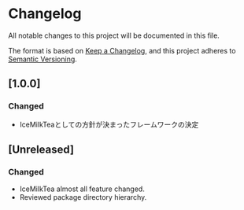 # Changelog
All notable changes to this project will be documented in this file.

The format is based on [Keep a Changelog](https://keepachangelog.com/en/1.0.0/),
and this project adheres to [Semantic Versioning](https://semver.org/spec/v2.0.0.html).

## [1.0.0]
### Changed
- IceMilkTeaとしての方針が決まったフレームワークの決定

## [Unreleased]
### Changed
- IceMilkTea almost all feature changed.
- Reviewed package directory hierarchy.
